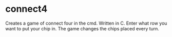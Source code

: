 connect4
========

Creates a game of connect four in the cmd. Written in C. Enter what row you want to put your chip in. The game changes the chips placed every turn. 
